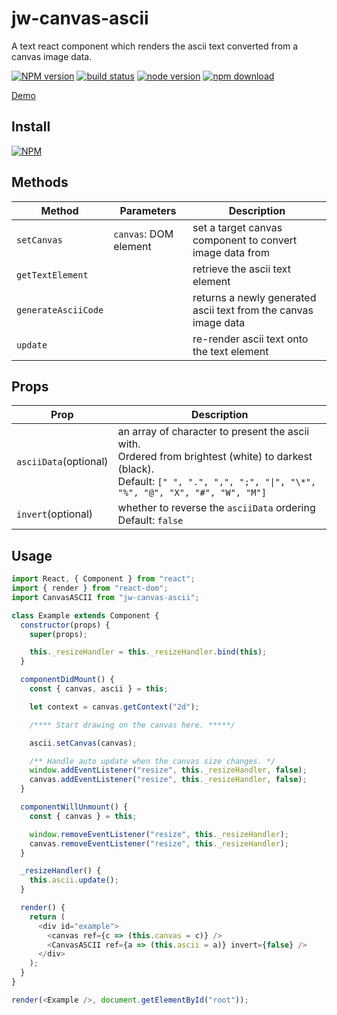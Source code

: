 # jw-canvas-ascii

A text react component which renders the ascii text converted from a canvas image data.

[![NPM version][npm-image]][npm-url]
[![build status][travis-image]][travis-url]
[![node version][node-image]][node-url]
[![npm download][download-image]][download-url]

[npm-image]: http://img.shields.io/npm/v/jw-canvas-ascii.svg
[npm-url]: http://npmjs.org/package/jw-canvas-ascii
[travis-image]: https://img.shields.io/travis/WaiChungWong/jw-canvas-ascii.svg
[travis-url]: https://travis-ci.org/WaiChungWong/jw-canvas-ascii
[node-image]: https://img.shields.io/badge/node.js-%3E=_0.10-green.svg
[node-url]: http://nodejs.org/download/
[download-image]: https://img.shields.io/npm/dm/jw-canvas-ascii.svg
[download-url]: https://npmjs.org/package/jw-canvas-ascii

[Demo](http://waichungwong.github.io/jw-canvas-ascii/build)

## Install

[![NPM](https://nodei.co/npm/jw-canvas-ascii.png)](https://nodei.co/npm/jw-canvas-ascii)

## Methods

| Method              | Parameters            | Description                                                     |
| ------------------- | --------------------- | --------------------------------------------------------------- |
| `setCanvas`         | `canvas`: DOM element | set a target canvas component to convert image data from        |
| `getTextElement`    |                       | retrieve the ascii text element                                 |
| `generateAsciiCode` |                       | returns a newly generated ascii text from the canvas image data |
| `update`            |                       | re-render ascii text onto the text element                      |

## Props

| Prop                  | Description                                                                                                                                                                         |
| --------------------- | ----------------------------------------------------------------------------------------------------------------------------------------------------------------------------------- |
| `asciiData`(optional) | an array of character to present the ascii with.<br>Ordered from brightest (white) to darkest (black).<br>Default: `[" ", ".", ",", ";", "\|", "\*", "%", "@", "X", "#", "W", "M"]` |
| `invert`(optional)    | whether to reverse the `asciiData` ordering<br>Default: `false`                                                                                                                     |

## Usage

```javascript
import React, { Component } from "react";
import { render } from "react-dom";
import CanvasASCII from "jw-canvas-ascii";

class Example extends Component {
  constructor(props) {
    super(props);

    this._resizeHandler = this._resizeHandler.bind(this);
  }

  componentDidMount() {
    const { canvas, ascii } = this;

    let context = canvas.getContext("2d");

    /**** Start drawing on the canvas here. *****/

    ascii.setCanvas(canvas);

    /** Handle auto update when the canvas size changes. */
    window.addEventListener("resize", this._resizeHandler, false);
    canvas.addEventListener("resize", this._resizeHandler, false);
  }

  componentWillUnmount() {
    const { canvas } = this;

    window.removeEventListener("resize", this._resizeHandler);
    canvas.removeEventListener("resize", this._resizeHandler);
  }

  _resizeHandler() {
    this.ascii.update();
  }

  render() {
    return (
      <div id="example">
        <canvas ref={c => (this.canvas = c)} />
        <CanvasASCII ref={a => (this.ascii = a)} invert={false} />
      </div>
    );
  }
}

render(<Example />, document.getElementById("root"));
```
